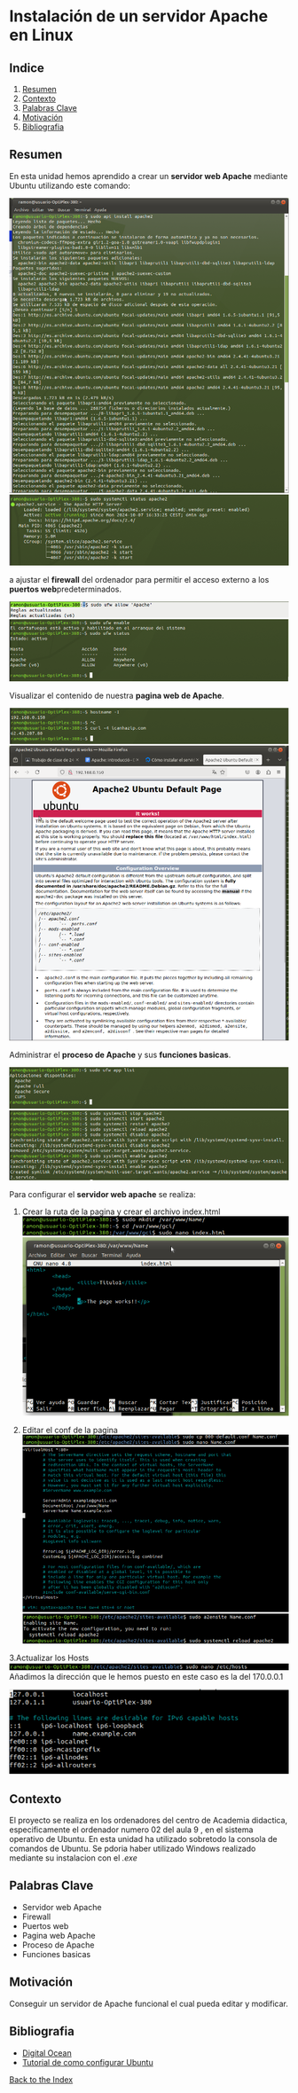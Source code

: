 # Instalación de un servidor Apache en Linux

## Indice
1. [Resumen](#resumen)
2. [Contexto](#contexto)
3. [Palabras Clave](#palabras-clave)
4. [Motivación](#motivación)
5. [Bibliografia](#bibliografia)


## Resumen

En esta unidad hemos aprendido a crear un **servidor web Apache** mediante Ubuntu utilizando este comando:

![sudo apt install apache2](Install_Apache.png)
![sudo systemctl status apache](Systemctl.png)

a ajustar el **firewall** del ordenador para permitir el acceso externo a los **puertos web**predeterminados.

![sudo ufw allow 'Apache](Allow.png)
![sudo ufw status](Ufw_status.png)

Visualizar el contenido de nuestra **pagina web de Apache**.

![Como mostar la IP](Ip.png)
![Pagina web ejemplo apache](Pagina_ejemplo_Apache.png)

Administrar el **proceso de Apache** y sus **funciones basicas**.

![sudo ufw app list](Ufw_app_list.png)
![Comandos de Apache](Comandos_Apache.png)

Para configurar el **servidor web apache** se realiza:

1. Crear la ruta de la pagina y crear el archivo index.html
![crear la Ruta](crearLaWebsite.png)
![crear index.html](indexHtml.png)

2. Editar el conf de la pagina
   ![editar Conf de la pagina](editarConf.png)
   ![Archivo conf](conf.png)
   ![cargarEnApache](actualizarApache.png)
   
3.Actualizar los Hosts
  ![updateHosts](updatearHosts.png)
  Añadimos la dirección que le hemos puesto en este caso es la del 170.0.0.1

  ![Hosts](Hosts.png)


## Contexto
El proyecto se realiza en los ordenadores del centro de Academia didactica, especificamente el ordenador numero 02 del aula 9 , en el sistema operativo de Ubuntu.
En esta unidad ha utilizado sobretodo la consola de comandos de Ubuntu.
Se pdoria haber utilizado Windows realizado mediante su instalacion con el *.exe*

## Palabras Clave
* Servidor web Apache
* Firewall
* Puertos web
* Pagina web Apache
* Proceso de Apache
* Funciones basicas

## Motivación
Conseguir un servidor de Apache funcional el cual pueda editar y modificar.

## Bibliografia
* [Digital Ocean](https://www.digitalocean.com/community/tutorials/how-to-install-the-apache-web-server-on-ubuntu-20-04-es?authuser=0)
* [Tutorial de como configurar Ubuntu](https://ubuntu.com/tutorials/install-and-configure-apache)



[Back to the Index](indice.md)
